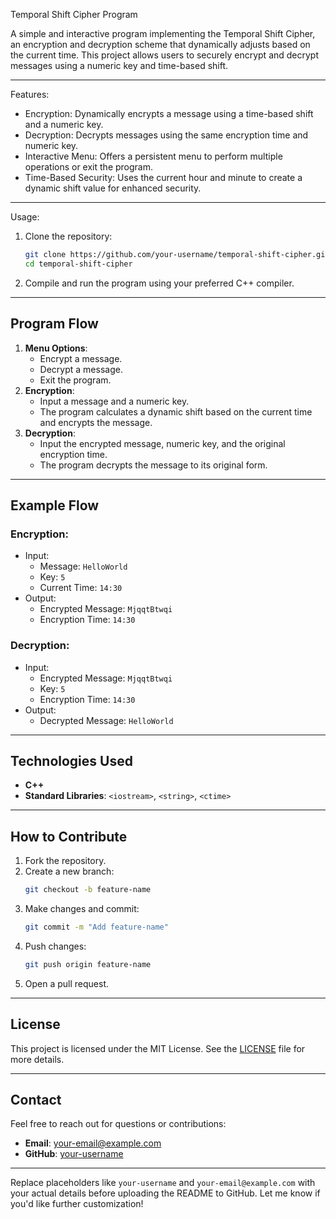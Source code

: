 Temporal Shift Cipher Program

A simple and interactive program implementing the Temporal Shift Cipher, an encryption and decryption scheme that dynamically adjusts based on the current time. This project allows users to securely encrypt and decrypt messages using a numeric key and time-based shift.

---

Features:
- Encryption: Dynamically encrypts a message using a time-based shift and a numeric key.
- Decryption: Decrypts messages using the same encryption time and numeric key.
- Interactive Menu: Offers a persistent menu to perform multiple operations or exit the program.
- Time-Based Security: Uses the current hour and minute to create a dynamic shift value for enhanced security.

---

Usage:
1. Clone the repository:
   ```bash
   git clone https://github.com/your-username/temporal-shift-cipher.git
   cd temporal-shift-cipher
   ```
2. Compile and run the program using your preferred C++ compiler.

---

## **Program Flow**
1. **Menu Options**:
   - Encrypt a message.
   - Decrypt a message.
   - Exit the program.
2. **Encryption**:
   - Input a message and a numeric key.
   - The program calculates a dynamic shift based on the current time and encrypts the message.
3. **Decryption**:
   - Input the encrypted message, numeric key, and the original encryption time.
   - The program decrypts the message to its original form.

---

## **Example Flow**
### Encryption:
- Input:  
  - Message: `HelloWorld`  
  - Key: `5`  
  - Current Time: `14:30`
- Output:  
  - Encrypted Message: `MjqqtBtwqi`  
  - Encryption Time: `14:30`

### Decryption:
- Input:  
  - Encrypted Message: `MjqqtBtwqi`  
  - Key: `5`  
  - Encryption Time: `14:30`
- Output:  
  - Decrypted Message: `HelloWorld`

---

## **Technologies Used**
- **C++**
- **Standard Libraries**: `<iostream>`, `<string>`, `<ctime>`

---

## **How to Contribute**
1. Fork the repository.
2. Create a new branch:
   ```bash
   git checkout -b feature-name
   ```
3. Make changes and commit:
   ```bash
   git commit -m "Add feature-name"
   ```
4. Push changes:
   ```bash
   git push origin feature-name
   ```
5. Open a pull request.

---

## **License**
This project is licensed under the MIT License. See the [LICENSE](LICENSE) file for more details.

---

## **Contact**
Feel free to reach out for questions or contributions:
- **Email**: your-email@example.com
- **GitHub**: [your-username](https://github.com/your-username)

---

Replace placeholders like `your-username` and `your-email@example.com` with your actual details before uploading the README to GitHub. Let me know if you'd like further customization!
